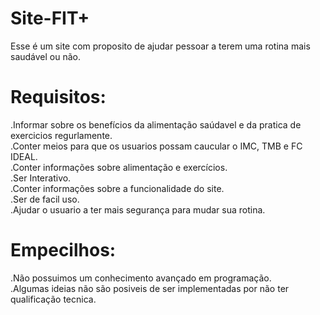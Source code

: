 # Site-FIT+
Esse é um site  com proposito de ajudar pessoar a terem  uma rotina mais saudável ou não.
# Requisitos:
.Informar sobre os benefícios da alimentação saúdavel e da pratica de exercicios regurlamente.<br>
.Conter meios para que os usuarios possam caucular o IMC, TMB e FC IDEAL.<br>
.Conter informações sobre alimentação e exercícios.<br>
.Ser Interativo.<br>
.Conter informações sobre a funcionalidade do site.<br>
.Ser de facil uso.<br>
.Ajudar o usuario a ter mais segurança para mudar sua rotina.<br>

# Empecilhos:
.Não possuimos um conhecimento avançado em programação.<br>
.Algumas ideias não são posiveis de ser implementadas por não ter qualificação tecnica.<br>






